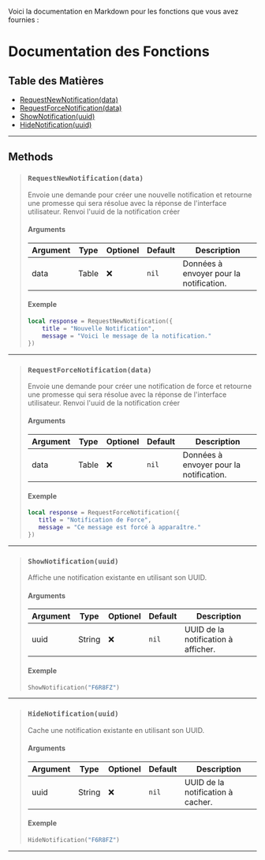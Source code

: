 Voici la documentation en Markdown pour les fonctions que vous avez fournies :

# Documentation des Fonctions

## Table des Matières

- [RequestNewNotification(data)](#requestnewnotificationdata)
- [RequestForceNotification(data)](#requestforcenotificationdata)
- [ShowNotification(uuid)](#shownotificationuuid)
- [HideNotification(uuid)](#hidenotificationuuid)

---

## Methods

> ### `RequestNewNotification(data)`
> Envoie une demande pour créer une nouvelle notification et retourne une promesse qui sera résolue avec la réponse de l'interface utilisateur.
> Renvoi l'uuid de la notification créer 
>
> #### Arguments
> | Argument | Type  | Optionel | Default | Description                         |
> |----------|-------|----------|---------|-------------------------------------|
> | data     | Table | ❌       | `nil`   | Données à envoyer pour la notification. |
> 
> #### Exemple
> ```lua
> local response = RequestNewNotification({
>     title = "Nouvelle Notification",
>     message = "Voici le message de la notification."
> })
> ```

---

> ### `RequestForceNotification(data)`
> Envoie une demande pour créer une notification de force et retourne une promesse qui sera résolue avec la réponse de l'interface utilisateur.
> Renvoi l'uuid de la notification créer
> 
> #### Arguments
> | Argument | Type  | Optionel | Default | Description                         |
> |----------|-------|----------|---------|-------------------------------------|
> | data     | Table | ❌       | `nil`   | Données à envoyer pour la notification. |
>
>#### Exemple
>```lua
>local response = RequestForceNotification({
>    title = "Notification de Force",
>    message = "Ce message est forcé à apparaître."
>})
>```

---

>### `ShowNotification(uuid)`
>Affiche une notification existante en utilisant son UUID.
>
>#### Arguments
> | Argument | Type   | Optionel | Default | Description                    |
> |----------|--------|----------|---------|--------------------------------|
> | uuid     | String | ❌       | `nil`   | UUID de la notification à afficher. |
>
>#### Exemple
>```lua
>ShowNotification("F6R8FZ")
>```

---

> ### `HideNotification(uuid)`
> Cache une notification existante en utilisant son UUID.
> 
> #### Arguments
> | Argument | Type   | Optionel | Default | Description                    |
> |----------|--------|----------|---------|--------------------------------|
> | uuid     | String | ❌       | `nil`   | UUID de la notification à cacher. |
> 
> #### Exemple
> ```lua
> HideNotification("F6R8FZ")
> ```

---